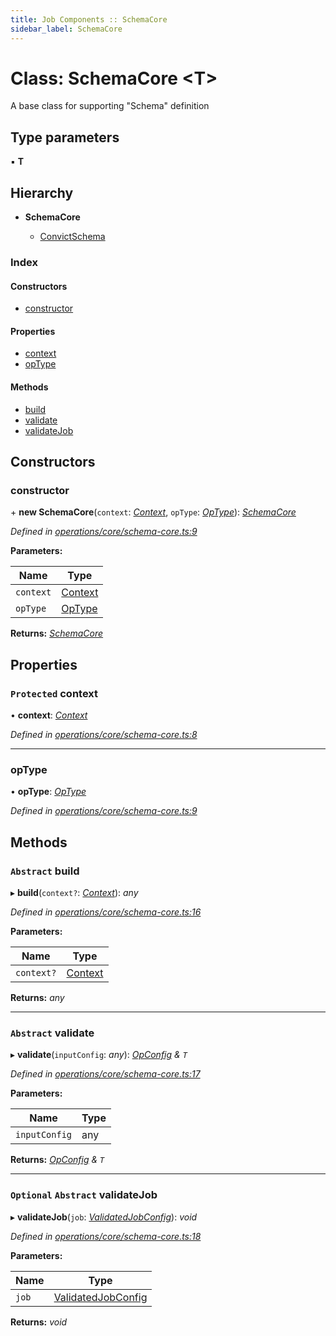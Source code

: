 ```yaml
---
title: Job Components :: SchemaCore
sidebar_label: SchemaCore
---
```


# Class: SchemaCore <**T**>

A base class for supporting "Schema" definition

## Type parameters

▪ **T**

## Hierarchy

* **SchemaCore**

  * [ConvictSchema](convictschema.md)

### Index

#### Constructors

* [constructor](schemacore.md#constructor)

#### Properties

* [context](schemacore.md#protected-context)
* [opType](schemacore.md#optype)

#### Methods

* [build](schemacore.md#abstract-build)
* [validate](schemacore.md#abstract-validate)
* [validateJob](schemacore.md#optional-abstract-validatejob)

## Constructors

###  constructor

\+ **new SchemaCore**(`context`: *[Context](../interfaces/context.md)*, `opType`: *[OpType](../overview.md#optype)*): *[SchemaCore](schemacore.md)*

*Defined in [operations/core/schema-core.ts:9](https://github.com/terascope/teraslice/blob/6e018493/packages/job-components/src/operations/core/schema-core.ts#L9)*

**Parameters:**

Name | Type |
------ | ------ |
`context` | [Context](../interfaces/context.md) |
`opType` | [OpType](../overview.md#optype) |

**Returns:** *[SchemaCore](schemacore.md)*

## Properties

### `Protected` context

• **context**: *[Context](../interfaces/context.md)*

*Defined in [operations/core/schema-core.ts:8](https://github.com/terascope/teraslice/blob/6e018493/packages/job-components/src/operations/core/schema-core.ts#L8)*

___

###  opType

• **opType**: *[OpType](../overview.md#optype)*

*Defined in [operations/core/schema-core.ts:9](https://github.com/terascope/teraslice/blob/6e018493/packages/job-components/src/operations/core/schema-core.ts#L9)*

## Methods

### `Abstract` build

▸ **build**(`context?`: *[Context](../interfaces/context.md)*): *any*

*Defined in [operations/core/schema-core.ts:16](https://github.com/terascope/teraslice/blob/6e018493/packages/job-components/src/operations/core/schema-core.ts#L16)*

**Parameters:**

Name | Type |
------ | ------ |
`context?` | [Context](../interfaces/context.md) |

**Returns:** *any*

___

### `Abstract` validate

▸ **validate**(`inputConfig`: *any*): *[OpConfig](../interfaces/opconfig.md) & `T`*

*Defined in [operations/core/schema-core.ts:17](https://github.com/terascope/teraslice/blob/6e018493/packages/job-components/src/operations/core/schema-core.ts#L17)*

**Parameters:**

Name | Type |
------ | ------ |
`inputConfig` | any |

**Returns:** *[OpConfig](../interfaces/opconfig.md) & `T`*

___

### `Optional` `Abstract` validateJob

▸ **validateJob**(`job`: *[ValidatedJobConfig](../interfaces/validatedjobconfig.md)*): *void*

*Defined in [operations/core/schema-core.ts:18](https://github.com/terascope/teraslice/blob/6e018493/packages/job-components/src/operations/core/schema-core.ts#L18)*

**Parameters:**

Name | Type |
------ | ------ |
`job` | [ValidatedJobConfig](../interfaces/validatedjobconfig.md) |

**Returns:** *void*
